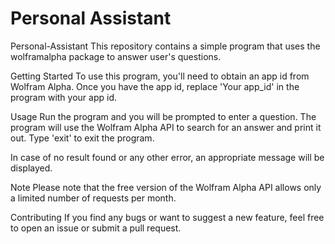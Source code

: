 # Personal Assistant
Personal-Assistant
This repository contains a simple program that uses the wolframalpha package to answer user's questions.

Getting Started
To use this program, you'll need to obtain an app id from Wolfram Alpha. Once you have the app id, replace 'Your app_id' in the program with your app id.

Usage
Run the program and you will be prompted to enter a question. The program will use the Wolfram Alpha API to search for an answer and print it out. Type 'exit' to exit the program.

In case of no result found or any other error, an appropriate message will be displayed.

Note
Please note that the free version of the Wolfram Alpha API allows only a limited number of requests per month.

Contributing
If you find any bugs or want to suggest a new feature, feel free to open an issue or submit a pull request.




